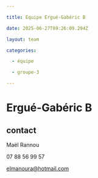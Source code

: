 ```yaml
---

title: Équipe Ergué-Gabéric B

date: 2025-06-27T09:26:09.294Z

layout: team

categories:

  - équipe

  - groupe-3

---
```


# Ergué-Gabéric B



## contact 

Maël Rannou

07 88 56 99 57

elmanoura@hotmail.com

